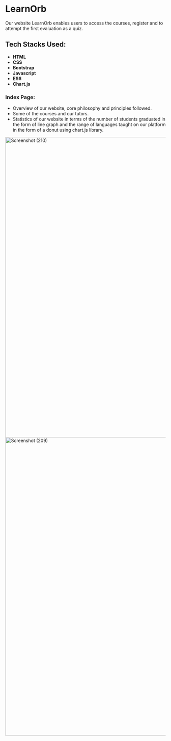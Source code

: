 # LearnOrb
Our website LearnOrb enables users to access the courses, register and to attempt the first evaluation as a quiz.

## Tech Stacks Used:

- **HTML**
- **CSS**
- **Bootstrap**
- **Javascript**
- **ES6**
- **Chart.js**

### Index Page:
- Overview of our website, core philosophy and principles followed.
- Some of the courses and our tutors.
- Statistics of our website in terms of the number of students graduated in the form of line graph and the range of languages taught on our platform in the form of a donut using chart.js library.

<img width="941" alt="Screenshot (210)" src="https://user-images.githubusercontent.com/61727888/90047924-57b59080-dcf0-11ea-97aa-5934bbce3b96.png">
<img width="936" alt="Screenshot (209)" src="https://user-images.githubusercontent.com/61727888/90047505-a57dc900-dcef-11ea-9882-300773ab8bca.png">
